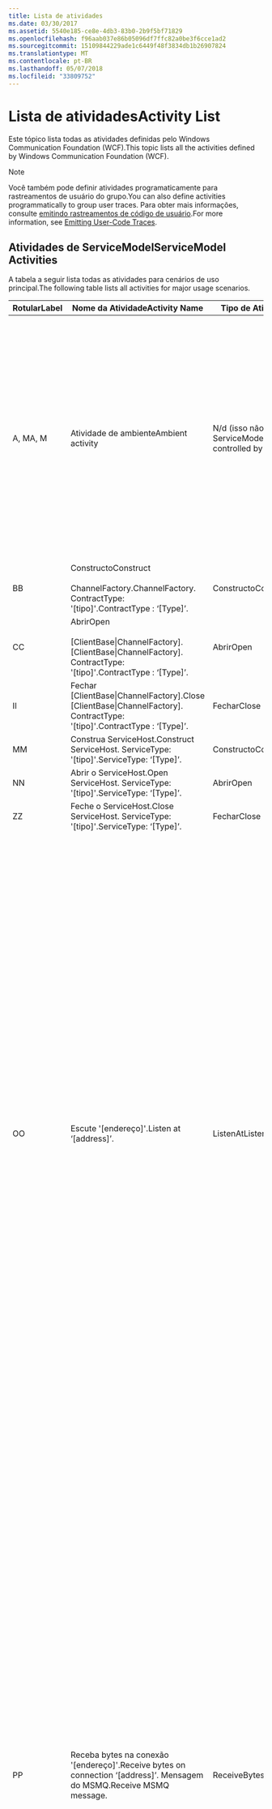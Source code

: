 ```yaml
---
title: Lista de atividades
ms.date: 03/30/2017
ms.assetid: 5540e185-ce8e-4db3-83b0-2b9f5bf71829
ms.openlocfilehash: f96aab037e86b05096df7ffc82a0be3f6cce1ad2
ms.sourcegitcommit: 15109844229ade1c6449f48f3834db1b26907824
ms.translationtype: MT
ms.contentlocale: pt-BR
ms.lasthandoff: 05/07/2018
ms.locfileid: "33809752"
---
```

# <a name="activity-list"></a><span data-ttu-id="a7c10-102">Lista de atividades</span><span class="sxs-lookup"><span data-stu-id="a7c10-102">Activity List</span></span>
<span data-ttu-id="a7c10-103">Este tópico lista todas as atividades definidas pelo Windows Communication Foundation (WCF).</span><span class="sxs-lookup"><span data-stu-id="a7c10-103">This topic lists all the activities defined by Windows Communication Foundation (WCF).</span></span>  
  
> [!NOTE]
>  <span data-ttu-id="a7c10-104">Você também pode definir atividades programaticamente para rastreamentos de usuário do grupo.</span><span class="sxs-lookup"><span data-stu-id="a7c10-104">You can also define activities programmatically to group user traces.</span></span> <span data-ttu-id="a7c10-105">Para obter mais informações, consulte [emitindo rastreamentos de código de usuário](../../../../../docs/framework/wcf/diagnostics/tracing/emitting-user-code-traces.md).</span><span class="sxs-lookup"><span data-stu-id="a7c10-105">For more information, see [Emitting User-Code Traces](../../../../../docs/framework/wcf/diagnostics/tracing/emitting-user-code-traces.md).</span></span>  
  
## <a name="servicemodel-activities"></a><span data-ttu-id="a7c10-106">Atividades de ServiceModel</span><span class="sxs-lookup"><span data-stu-id="a7c10-106">ServiceModel Activities</span></span>  
 <span data-ttu-id="a7c10-107">A tabela a seguir lista todas as atividades para cenários de uso principal.</span><span class="sxs-lookup"><span data-stu-id="a7c10-107">The following table lists all activities for major usage scenarios.</span></span>  
  
|<span data-ttu-id="a7c10-108">Rotular</span><span class="sxs-lookup"><span data-stu-id="a7c10-108">Label</span></span>|<span data-ttu-id="a7c10-109">Nome da Atividade</span><span class="sxs-lookup"><span data-stu-id="a7c10-109">Activity Name</span></span>|<span data-ttu-id="a7c10-110">Tipo de Atividade</span><span class="sxs-lookup"><span data-stu-id="a7c10-110">Activity Type</span></span>|<span data-ttu-id="a7c10-111">Descrição</span><span class="sxs-lookup"><span data-stu-id="a7c10-111">Description</span></span>|  
|-----------|-------------------|-------------------|-----------------|  
|<span data-ttu-id="a7c10-112">A, M</span><span class="sxs-lookup"><span data-stu-id="a7c10-112">A, M</span></span>|<span data-ttu-id="a7c10-113">Atividade de ambiente</span><span class="sxs-lookup"><span data-stu-id="a7c10-113">Ambient activity</span></span>|<span data-ttu-id="a7c10-114">N/d (isso não é controlado pelo ServiceModel)</span><span class="sxs-lookup"><span data-stu-id="a7c10-114">N/A (this is not controlled by ServiceModel)</span></span>|<span data-ttu-id="a7c10-115">A atividade cuja ID é definido no TLS antes de qualquer chamada para o código de ServiceModel (do lado do cliente ou servidor).</span><span class="sxs-lookup"><span data-stu-id="a7c10-115">The activity whose ID is set in TLS before any calls to ServiceModel code (client side or server side).</span></span><br /><br /> <span data-ttu-id="a7c10-116">Exemplo: Uma atividade onde open é chamada no ServiceHost ou cliente do WCF é chamada.</span><span class="sxs-lookup"><span data-stu-id="a7c10-116">Example: An activity where  open is called on the WCF client or serviceHost.open is called.</span></span>|  
|<span data-ttu-id="a7c10-117">B</span><span class="sxs-lookup"><span data-stu-id="a7c10-117">B</span></span>|<span data-ttu-id="a7c10-118">Constructo</span><span class="sxs-lookup"><span data-stu-id="a7c10-118">Construct</span></span><br /><br /> <span data-ttu-id="a7c10-119">ChannelFactory.</span><span class="sxs-lookup"><span data-stu-id="a7c10-119">ChannelFactory.</span></span> <span data-ttu-id="a7c10-120">ContractType: '[tipo]'.</span><span class="sxs-lookup"><span data-stu-id="a7c10-120">ContractType : ‘[Type]’.</span></span>|<span data-ttu-id="a7c10-121">Constructo</span><span class="sxs-lookup"><span data-stu-id="a7c10-121">Construct</span></span>||  
|<span data-ttu-id="a7c10-122">C</span><span class="sxs-lookup"><span data-stu-id="a7c10-122">C</span></span>|<span data-ttu-id="a7c10-123">Abrir</span><span class="sxs-lookup"><span data-stu-id="a7c10-123">Open</span></span><br /><br /> <span data-ttu-id="a7c10-124">[ClientBase&#124;ChannelFactory].</span><span class="sxs-lookup"><span data-stu-id="a7c10-124">[ClientBase&#124;ChannelFactory].</span></span> <span data-ttu-id="a7c10-125">ContractType: '[tipo]'.</span><span class="sxs-lookup"><span data-stu-id="a7c10-125">ContractType : ‘[Type]’.</span></span>|<span data-ttu-id="a7c10-126">Abrir</span><span class="sxs-lookup"><span data-stu-id="a7c10-126">Open</span></span>||  
|<span data-ttu-id="a7c10-127">I</span><span class="sxs-lookup"><span data-stu-id="a7c10-127">I</span></span>|<span data-ttu-id="a7c10-128">Fechar [ClientBase&#124;ChannelFactory].</span><span class="sxs-lookup"><span data-stu-id="a7c10-128">Close [ClientBase&#124;ChannelFactory].</span></span> <span data-ttu-id="a7c10-129">ContractType: '[tipo]'.</span><span class="sxs-lookup"><span data-stu-id="a7c10-129">ContractType : ‘[Type]’.</span></span>|<span data-ttu-id="a7c10-130">Fechar</span><span class="sxs-lookup"><span data-stu-id="a7c10-130">Close</span></span>||  
|<span data-ttu-id="a7c10-131">M</span><span class="sxs-lookup"><span data-stu-id="a7c10-131">M</span></span>|<span data-ttu-id="a7c10-132">Construa ServiceHost.</span><span class="sxs-lookup"><span data-stu-id="a7c10-132">Construct ServiceHost.</span></span> <span data-ttu-id="a7c10-133">ServiceType: '[tipo]'.</span><span class="sxs-lookup"><span data-stu-id="a7c10-133">ServiceType: ‘[Type]’.</span></span>|<span data-ttu-id="a7c10-134">Constructo</span><span class="sxs-lookup"><span data-stu-id="a7c10-134">Construct</span></span>||  
|<span data-ttu-id="a7c10-135">N</span><span class="sxs-lookup"><span data-stu-id="a7c10-135">N</span></span>|<span data-ttu-id="a7c10-136">Abrir o ServiceHost.</span><span class="sxs-lookup"><span data-stu-id="a7c10-136">Open ServiceHost.</span></span> <span data-ttu-id="a7c10-137">ServiceType: '[tipo]'.</span><span class="sxs-lookup"><span data-stu-id="a7c10-137">ServiceType: ‘[Type]’.</span></span>|<span data-ttu-id="a7c10-138">Abrir</span><span class="sxs-lookup"><span data-stu-id="a7c10-138">Open</span></span>||  
|<span data-ttu-id="a7c10-139">Z</span><span class="sxs-lookup"><span data-stu-id="a7c10-139">Z</span></span>|<span data-ttu-id="a7c10-140">Feche o ServiceHost.</span><span class="sxs-lookup"><span data-stu-id="a7c10-140">Close ServiceHost.</span></span> <span data-ttu-id="a7c10-141">ServiceType: '[tipo]'.</span><span class="sxs-lookup"><span data-stu-id="a7c10-141">ServiceType: ‘[Type]’.</span></span>|<span data-ttu-id="a7c10-142">Fechar</span><span class="sxs-lookup"><span data-stu-id="a7c10-142">Close</span></span>||  
|<span data-ttu-id="a7c10-143">O</span><span class="sxs-lookup"><span data-stu-id="a7c10-143">O</span></span>|<span data-ttu-id="a7c10-144">Escute '[endereço]'.</span><span class="sxs-lookup"><span data-stu-id="a7c10-144">Listen at ‘[address]’.</span></span>|<span data-ttu-id="a7c10-145">ListenAt</span><span class="sxs-lookup"><span data-stu-id="a7c10-145">ListenAt</span></span>|<span data-ttu-id="a7c10-146">Isso e a próxima atividade são específicas do transporte.</span><span class="sxs-lookup"><span data-stu-id="a7c10-146">This and the next activity are transport-specific.</span></span> <span data-ttu-id="a7c10-147">A atividade ListenAt representa o conteúdo que é mapeado para o endereço onde a escuta de canal escuta no.</span><span class="sxs-lookup"><span data-stu-id="a7c10-147">The ListenAt activity represents the content that maps to the address where the channel listener listens at.</span></span> <span data-ttu-id="a7c10-148">No caso do MSMQ, é a própria fila desde que a fila é mapeado para um endereço.</span><span class="sxs-lookup"><span data-stu-id="a7c10-148">In the case of MSMQ, it is the queue itself since the queue maps to one address.</span></span> <span data-ttu-id="a7c10-149">Esta atividade de escuta para conexões de entrada no caso de transportes orientado a conexão, para mensagens MSMQ no caso do MSMQ.</span><span class="sxs-lookup"><span data-stu-id="a7c10-149">This activity listens for incoming connections in the case of connection-oriented transports, for MSMQ messages in the case of MSMQ.</span></span> <span data-ttu-id="a7c10-150">Esta atividade é criada durante a ServiceHost.Open() e contém os rastreamentos relacionados ao criar e descartar o ouvinte, bem como transferência de limite para todas as atividades de ReceiveBytes.</span><span class="sxs-lookup"><span data-stu-id="a7c10-150">This activity is created during ServiceHost.Open(), and contains the traces related to creating and disposing the listener, as well as transferring out to all ReceiveBytes activities.</span></span>|  
|<span data-ttu-id="a7c10-151">P</span><span class="sxs-lookup"><span data-stu-id="a7c10-151">P</span></span>|<span data-ttu-id="a7c10-152">Receba bytes na conexão '[endereço]'.</span><span class="sxs-lookup"><span data-stu-id="a7c10-152">Receive bytes on connection ‘[address]’.</span></span> <span data-ttu-id="a7c10-153">Mensagem do MSMQ.</span><span class="sxs-lookup"><span data-stu-id="a7c10-153">Receive MSMQ message.</span></span>|<span data-ttu-id="a7c10-154">ReceiveBytes</span><span class="sxs-lookup"><span data-stu-id="a7c10-154">ReceiveBytes</span></span>|<span data-ttu-id="a7c10-155">Nesta atividade, dados, eventualmente, receberá uma mensagem WCF são processados.</span><span class="sxs-lookup"><span data-stu-id="a7c10-155">In this activity, data that will eventually get a WCF message is processed.</span></span> <span data-ttu-id="a7c10-156">Bytes de entrada são aguardaram no caso de transporte orientado à conexão ou http.</span><span class="sxs-lookup"><span data-stu-id="a7c10-156">Incoming bytes are waited in the case of connection-oriented transport or http.</span></span> <span data-ttu-id="a7c10-157">Para TCP/pipes nomeados, o tempo de vida dessa atividade é o tempo de vida da conexão, como ele é criado quando a conexão é criada.</span><span class="sxs-lookup"><span data-stu-id="a7c10-157">For TCP/named-pipe, the lifetime of this activity is the lifetime of the connection, as it is created when the connection is created.</span></span> <span data-ttu-id="a7c10-158">Para http, ele é do tempo de vida de uma solicitação de mensagem e é criado quando a mensagem é enviada.</span><span class="sxs-lookup"><span data-stu-id="a7c10-158">For http, it is of the lifetime of a message request and is created when the message is sent.</span></span> <span data-ttu-id="a7c10-159">Essa atividade contém os rastreamentos relacionados à criação e descarte a conexão, se aplicável, bem como transferências de saída para todas as atividades de processamento de mensagem (objeto).</span><span class="sxs-lookup"><span data-stu-id="a7c10-159">This activity contains the traces related to creating and disposing the connection if applicable, as well as transfers out to all message (object) processing activities.</span></span><br /><br /> <span data-ttu-id="a7c10-160">No caso do MSMQ, é a atividade em que a mensagem do MSMQ é recuperada.</span><span class="sxs-lookup"><span data-stu-id="a7c10-160">In the case of MSMQ, it is the activity where the MSMQ message is retrieved.</span></span>|  
|<span data-ttu-id="a7c10-161">Q</span><span class="sxs-lookup"><span data-stu-id="a7c10-161">Q</span></span>|<span data-ttu-id="a7c10-162">Mensagem de processo [número].</span><span class="sxs-lookup"><span data-stu-id="a7c10-162">Process message [number].</span></span> <span data-ttu-id="a7c10-163">(Observe que, [número] é um valor de aumentando de forma monotônica que inicia em 1.)</span><span class="sxs-lookup"><span data-stu-id="a7c10-163">(Note, [number] is a monotonically increasing value which starts at 1.)</span></span>|<span data-ttu-id="a7c10-164">ProcessMessage</span><span class="sxs-lookup"><span data-stu-id="a7c10-164">ProcessMessage</span></span>|<span data-ttu-id="a7c10-165">Processe uma mensagem de entrada.</span><span class="sxs-lookup"><span data-stu-id="a7c10-165">Process an incoming message.</span></span> <span data-ttu-id="a7c10-166">Esta atividade é iniciado quando todos os dados (em bytes, mensagem MSMQ) são recebidos para formar um objeto de mensagem WCF.</span><span class="sxs-lookup"><span data-stu-id="a7c10-166">This activity starts when all the data (bytes, MSMQ message) are received to form a WCF message object.</span></span> <span data-ttu-id="a7c10-167">Rastreamentos dentro dessa atividade lidam com processamento de cabeçalho.</span><span class="sxs-lookup"><span data-stu-id="a7c10-167">Traces within this activity deal with header processing.</span></span><br /><br /> <span data-ttu-id="a7c10-168">Depois que uma mensagem que pode ser distribuída é formada, a atividade de ServiceHost ProcessAction é alternada para depois de pesquisar a ID da atividade correspondente.</span><span class="sxs-lookup"><span data-stu-id="a7c10-168">Once a message that can be dispatched is formed, the ServiceHost ProcessAction activity is switched to after looking up the corresponding Activity ID.</span></span>|  
|<span data-ttu-id="a7c10-169">D, S</span><span class="sxs-lookup"><span data-stu-id="a7c10-169">D, S</span></span>|<span data-ttu-id="a7c10-170">Processar a ação '[ação]'.</span><span class="sxs-lookup"><span data-stu-id="a7c10-170">Process action ‘[action]’.</span></span>|<span data-ttu-id="a7c10-171">ProcessAction</span><span class="sxs-lookup"><span data-stu-id="a7c10-171">ProcessAction</span></span>|<span data-ttu-id="a7c10-172">Processo de recebimento de mensagens por meio da pilha de transporte/Security/RM para expedir a mensagem ao código do usuário em, e na ordem inversa no envio.</span><span class="sxs-lookup"><span data-stu-id="a7c10-172">Process the message through the Transport/Security/RM stack for dispatching the message to user code on receive, and in the reverse order on send.</span></span><br /><br /> <span data-ttu-id="a7c10-173">No servidor, essa atividade usa a ID da atividade propagadas se ele for enviado no cabeçalho da mensagem por meio de propagação de atividade""; Caso contrário, é criado um novo GUID.</span><span class="sxs-lookup"><span data-stu-id="a7c10-173">On the server, this activity uses the propagated Activity ID if it is sent in the message header via "Activity Propagation"; otherwise, a new GUID is created.</span></span><br /><br /> <span data-ttu-id="a7c10-174">A mensagem de resposta para contratos de solicitação/resposta também é processada por essa atividade.</span><span class="sxs-lookup"><span data-stu-id="a7c10-174">The response message for request/reply contracts is also processed in that activity.</span></span>|  
|<span data-ttu-id="a7c10-175">T</span><span class="sxs-lookup"><span data-stu-id="a7c10-175">T</span></span>|<span data-ttu-id="a7c10-176">Execute '[IContract.Operation]'.</span><span class="sxs-lookup"><span data-stu-id="a7c10-176">Execute ‘[IContract.Operation]’.</span></span>|<span data-ttu-id="a7c10-177">ExecuteUserCode</span><span class="sxs-lookup"><span data-stu-id="a7c10-177">ExecuteUserCode</span></span>|<span data-ttu-id="a7c10-178">Execute o código do usuário depois de expedição no lado do serviço.</span><span class="sxs-lookup"><span data-stu-id="a7c10-178">Execute user code after dispatch on the service side.</span></span> <span data-ttu-id="a7c10-179">Esta atividade fornece um limite para determinar o código de ServiceHost de código fornecido pelo usuário.</span><span class="sxs-lookup"><span data-stu-id="a7c10-179">This activity provides a boundary to delineate ServiceHost code from user-provided code.</span></span>|  
  
## <a name="security-activities"></a><span data-ttu-id="a7c10-180">Atividades de segurança</span><span class="sxs-lookup"><span data-stu-id="a7c10-180">Security Activities</span></span>  
 <span data-ttu-id="a7c10-181">A tabela a seguir lista todas as atividades relacionadas à segurança.</span><span class="sxs-lookup"><span data-stu-id="a7c10-181">The following table lists all activities related to Security.</span></span>  
  
|<span data-ttu-id="a7c10-182">Nome da Atividade</span><span class="sxs-lookup"><span data-stu-id="a7c10-182">Activity Name</span></span>|<span data-ttu-id="a7c10-183">Tipo de Atividade</span><span class="sxs-lookup"><span data-stu-id="a7c10-183">Activity Type</span></span>|<span data-ttu-id="a7c10-184">Descrição</span><span class="sxs-lookup"><span data-stu-id="a7c10-184">Description</span></span>|  
|-------------------|-------------------|-----------------|  
|<span data-ttu-id="a7c10-185">Configurar sessão segura</span><span class="sxs-lookup"><span data-stu-id="a7c10-185">Setup secure session</span></span>|<span data-ttu-id="a7c10-186">SetupSecurity</span><span class="sxs-lookup"><span data-stu-id="a7c10-186">SetupSecurity</span></span>|<span data-ttu-id="a7c10-187">Existe somente no cliente.</span><span class="sxs-lookup"><span data-stu-id="a7c10-187">Exists on the client side only.</span></span> <span data-ttu-id="a7c10-188">Contém todos os primeira \* / SCT troca para autenticação e definir o contexto de segurança.</span><span class="sxs-lookup"><span data-stu-id="a7c10-188">Contains all RST\*/SCT exchanges for authentication and setting the security context.</span></span> <span data-ttu-id="a7c10-189">Se `propagateActivity` = `true`, essa atividade é mesclada com a primeira de ação de processo correspondente do serviço\*atividades /SCT.</span><span class="sxs-lookup"><span data-stu-id="a7c10-189">If `propagateActivity`=`true`, this activity is merged with the service’s corresponding Process Action RST\*/SCT activities.</span></span>|  
|<span data-ttu-id="a7c10-190">Fechar sessão segura</span><span class="sxs-lookup"><span data-stu-id="a7c10-190">Close secure session</span></span>|<span data-ttu-id="a7c10-191">SetupSecurity</span><span class="sxs-lookup"><span data-stu-id="a7c10-191">SetupSecurity</span></span>|<span data-ttu-id="a7c10-192">Existe no lado do cliente.</span><span class="sxs-lookup"><span data-stu-id="a7c10-192">Exists on the client side.</span></span> <span data-ttu-id="a7c10-193">Contém a troca de mensagens ' Cancelar ' para fechar a sessão segura.</span><span class="sxs-lookup"><span data-stu-id="a7c10-193">Contains the Cancel message exchange for closing the secure session.</span></span> <span data-ttu-id="a7c10-194">Se `propagateActivity` = `true`, essa atividade é mesclada com a ação "Cancelar" do processo do serviço.</span><span class="sxs-lookup"><span data-stu-id="a7c10-194">If `propagateActivity`=`true`, this activity is merged with the Process Action "Cancel" from the service.</span></span>|  
  
 <span data-ttu-id="a7c10-195">A tabela a seguir lista todas as atividades relacionadas ao COM+.</span><span class="sxs-lookup"><span data-stu-id="a7c10-195">The following table lists all activities related to COM+.</span></span>  
  
|<span data-ttu-id="a7c10-196">Nome da Atividade</span><span class="sxs-lookup"><span data-stu-id="a7c10-196">Activity Name</span></span>|<span data-ttu-id="a7c10-197">Tipo de Atividade</span><span class="sxs-lookup"><span data-stu-id="a7c10-197">Activity Type</span></span>|<span data-ttu-id="a7c10-198">Descrição</span><span class="sxs-lookup"><span data-stu-id="a7c10-198">Description</span></span>|  
|-------------------|-------------------|-----------------|  
|<span data-ttu-id="a7c10-199">Criar instância de COM+</span><span class="sxs-lookup"><span data-stu-id="a7c10-199">Create COM+ instance</span></span>|<span data-ttu-id="a7c10-200">TransferToCOMPlus</span><span class="sxs-lookup"><span data-stu-id="a7c10-200">TransferToCOMPlus</span></span>|<span data-ttu-id="a7c10-201">1 instância de atividade para cada COM+ chamar do código do WCF</span><span class="sxs-lookup"><span data-stu-id="a7c10-201">1 activity instance for each COM+ call from WCF code</span></span>|  
|<span data-ttu-id="a7c10-202">Executar COM+ \<operação ></span><span class="sxs-lookup"><span data-stu-id="a7c10-202">Execute COM+ \<operation></span></span>|<span data-ttu-id="a7c10-203">TransferToCOMPlus</span><span class="sxs-lookup"><span data-stu-id="a7c10-203">TransferToCOMPlus</span></span>|<span data-ttu-id="a7c10-204">1 instância de atividade para cada COM+ chamar do código do WCF</span><span class="sxs-lookup"><span data-stu-id="a7c10-204">1 activity instance for each COM+ call from WCF code</span></span>|  
  
## <a name="wmi-activities"></a><span data-ttu-id="a7c10-205">Atividades WMI</span><span class="sxs-lookup"><span data-stu-id="a7c10-205">WMI Activities</span></span>  
 <span data-ttu-id="a7c10-206">A tabela a seguir lista todas as atividades relacionadas à WMI.</span><span class="sxs-lookup"><span data-stu-id="a7c10-206">The following table lists all activities related to WMI.</span></span>  
  
|<span data-ttu-id="a7c10-207">Nome da Atividade</span><span class="sxs-lookup"><span data-stu-id="a7c10-207">Activity Name</span></span>|<span data-ttu-id="a7c10-208">Tipo de Atividade</span><span class="sxs-lookup"><span data-stu-id="a7c10-208">Activity Type</span></span>|<span data-ttu-id="a7c10-209">Descrição</span><span class="sxs-lookup"><span data-stu-id="a7c10-209">Description</span></span>|  
|-------------------|-------------------|-----------------|  
|<span data-ttu-id="a7c10-210">Get do WMI</span><span class="sxs-lookup"><span data-stu-id="a7c10-210">WMI get</span></span>|<span data-ttu-id="a7c10-211">WMIGetObject</span><span class="sxs-lookup"><span data-stu-id="a7c10-211">WMIGetObject</span></span>|<span data-ttu-id="a7c10-212">Usuário está recuperando dados do WMI.</span><span class="sxs-lookup"><span data-stu-id="a7c10-212">User is retrieving data from WMI.</span></span>|  
|<span data-ttu-id="a7c10-213">Put do WMI</span><span class="sxs-lookup"><span data-stu-id="a7c10-213">WMI put</span></span>|<span data-ttu-id="a7c10-214">WmiPutInstance</span><span class="sxs-lookup"><span data-stu-id="a7c10-214">WmiPutInstance</span></span>|<span data-ttu-id="a7c10-215">Usuário está atualizando dados com o WMI.</span><span class="sxs-lookup"><span data-stu-id="a7c10-215">User is updating data with WMI.</span></span>|
